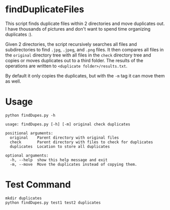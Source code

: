 # findDuplicateFiles

This script finds duplicate files within 2 directories and move duplicates out. I have thousands of pictures and don't want to spend time organizing duplicates :).

Given 2 directories, the script recursively searches all files and subdirectories to find `.jpg`, `.jpeg`, and `.png` files. It then compares all files in the `original` directory tree with all files in the `check` directory tree and copies or moves duplicates out to a third folder. The results of the operations are written to `<duplicate folder>/results.txt`. 

By default it only copies the duplicates, but with the `-m` tag it can move them as well.

# Usage

	python findDupes.py -h

    usage: findDupes.py [-h] [-m] original check duplicates

    positional arguments:
      original    Parent directory with original files
      check       Parent directory with files to check for duplicates
      duplicates  Location to store all duplicates

    optional arguments:
      -h, --help  show this help message and exit
      -m, --move  Move the duplicates instead of copying them.

# Test Command

	mkdir duplicates
	python findDupes.py test1 test2 duplicates
